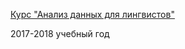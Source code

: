 [Курс "Анализ данных для лингвистов"](https://agricolamz.github.io/2018_data_analysis_for_linguists/index.html)

2017-2018 учебный год
